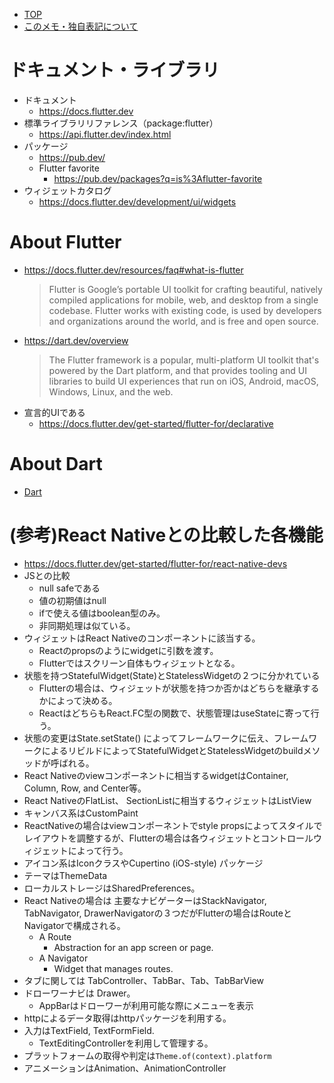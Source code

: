 - [TOP](./README.md)
- [このメモ・独自表記について](../README.md)


# ドキュメント・ライブラリ
* ドキュメント
    * https://docs.flutter.dev
* 標準ライブラリリファレンス（package:flutter）
    * https://api.flutter.dev/index.html
* パッケージ
    * https://pub.dev/
    * Flutter favorite
        * https://pub.dev/packages?q=is%3Aflutter-favorite
* ウィジェットカタログ
    * https://docs.flutter.dev/development/ui/widgets


# About Flutter
* https://docs.flutter.dev/resources/faq#what-is-flutter
    > Flutter is Google’s portable UI toolkit for crafting beautiful, natively compiled applications for mobile, web, and desktop from a single codebase. Flutter works with existing code, is used by developers and organizations around the world, and is free and open source.
* https://dart.dev/overview
    > The Flutter framework is a popular, multi-platform UI toolkit that's powered by the Dart platform, and that provides tooling and UI libraries to build UI experiences that run on iOS, Android, macOS, Windows, Linux, and the web.
* 宣言的UIである
    * https://docs.flutter.dev/get-started/flutter-for/declarative


# About Dart
* [Dart](../dart/dart_introduction.md)


# (参考)React Nativeとの比較した各機能
* https://docs.flutter.dev/get-started/flutter-for/react-native-devs
* JSとの比較
    * null safeである
    * 値の初期値はnull
    * ifで使える値はboolean型のみ。
    * 非同期処理は似ている。
* ウィジェットはReact Nativeのコンポーネントに該当する。
    * Reactのpropsのようにwidgetに引数を渡す。
    * Flutterではスクリーン自体もウィジェットとなる。
* 状態を持つStatefulWidget(State)とStatelessWidgetの２つに分かれている
    * Flutterの場合は、ウィジェットが状態を持つか否かはどちらを継承するかによって決める。
    * ReactはどちらもReact.FC型の関数で、状態管理はuseStateに寄って行う。
* 状態の変更はState.setState() によってフレームワークに伝え、フレームワークによるリビルドによってStatefulWidgetとStatelessWidgetのbuildメソッドが呼ばれる。
* React Nativeのviewコンポーネントに相当するwidgetはContainer, Column, Row, and Center等。
* React NativeのFlatList、 SectionListに相当するウィジェットはListView
* キャンバス系はCustomPaint 
* ReactNativeの場合はviewコンポーネントでstyle propsによってスタイルでレイアウトを調整するが、Flutterの場合は各ウィジェットとコントロールウィジェットによって行う。
* アイコン系はIconクラスやCupertino (iOS-style) パッケージ
* テーマはThemeData
* ローカルストレージはSharedPreferences。
* React Nativeの場合は 主要なナビゲーターはStackNavigator, TabNavigator, DrawerNavigatorの３つだがFlutterの場合はRouteとNavigatorで構成される。
    * A Route
        * Abstraction for an app screen or page.
    * A Navigator
        * Widget that manages routes.
* タブに関しては TabController、TabBar、Tab、TabBarView
* ドローワーナビは Drawer。
    * AppBarはドローワーが利用可能な際にメニューを表示
* httpによるデータ取得はhttpパッケージを利用する。
* 入力はTextField, TextFormField.
    * TextEditingControllerを利用して管理する。
* プラットフォームの取得や判定は`Theme.of(context).platform`
* アニメーションはAnimation、AnimationController
